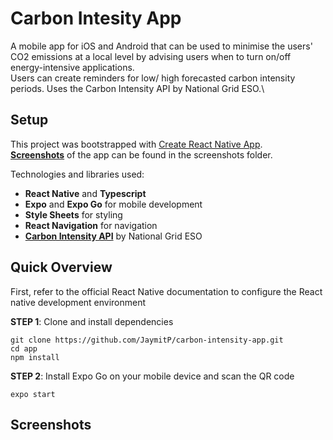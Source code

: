 # Carbon Intesity App

A mobile app for iOS and Android that can be used to minimise the users' CO2 emissions at a local level by advising users when to turn on/off energy-intensive applications.\
Users can create reminders for low/ high forecasted carbon intensity periods. Uses the Carbon Intensity API by National Grid ESO.\

## Setup

This project was bootstrapped with [Create React Native App](https://github.com/react-community/create-react-native-app).\
[**Screenshots**](##Screenshots) of the app can be found in the screenshots folder.

Technologies and libraries used:

- **React Native** and **Typescript**
- **Expo** and **Expo Go** for mobile development
- **Style Sheets** for styling
- **React Navigation** for navigation
- [**Carbon Intensity API**](https://carbon-intensity.github.io/api-definitions/#carbon-intensity-api-v2-0-0) by National Grid ESO

## Quick Overview

First, refer to the official React Native documentation to configure the React native development environment

**STEP 1**: Clone and install dependencies

```
git clone https://github.com/JaymitP/carbon-intensity-app.git
cd app
npm install
```

**STEP 2**: Install Expo Go on your mobile device and scan the QR code

```
expo start
```

## Screenshots
